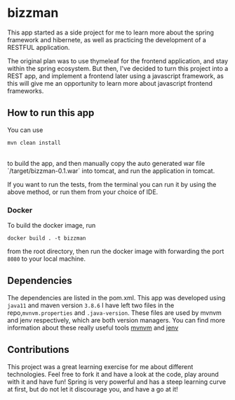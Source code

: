 # bizzman

This app started as a side project for me to learn more about the spring framework and hibernete, as well as
practicing the development of a RESTFUL application.

The original plan was to use thymeleaf for the frontend application, and stay within the spring ecosystem. But then, I've decided to
turn this project into a REST app, and implement a frontend later using a javascript framework, as this will give me
an opportunity to learn more about javascript frontend frameworks.

## How to run this app

You can use <br> 

`
mvn clean install 
`

<br>
to build the app, and then manually copy the auto generated war file `/target/bizzman-0.1.war`
into tomcat, and run the application in tomcat. 

If you want to run the tests, from the terminal you can run it by using the above method, or run them from your
choice of IDE.

### Docker

To build the docker image, run <br>

`
docker build . -t bizzman
`

from the root directory, then run the docker image with forwarding the port `8080` to your local machine.

## Dependencies

The dependencies are listed in the pom.xml. This app was developed using `java11` and maven version `3.8.6`
I have left two files in the repo,`mvnvm.properties` and `.java-version`. These files are used by mvnvm and jenv respectively,
which are both version managers. You can find more information about these really useful tools [mvnvm](https://mvnvm.org/)
and [jenv](https://www.jenv.be/)

## Contributions

This project was a great learning exercise for me about different technologies. Feel free to fork it and have a look at the code,
play around with it and have fun! Spring is very powerful and has a steep learning curve at first, but do not let it discourage you,
and have a go at it!